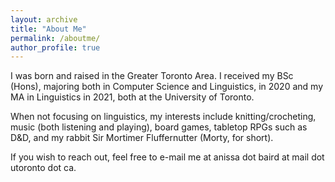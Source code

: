 ```yaml
---
layout: archive
title: "About Me"
permalink: /aboutme/
author_profile: true
---
```


I was born and raised in the Greater Toronto Area. I received my BSc (Hons), majoring both in Computer Science and Linguistics, in 2020 and my MA in Linguistics in 2021, both at the University of Toronto.

When not focusing on linguistics, my interests include knitting/crocheting, music (both listening and playing), board games, tabletop RPGs such as D&D, and my rabbit Sir Mortimer Fluffernutter (Morty, for short).

If you wish to reach out, feel free to e-mail me at anissa dot baird at mail dot utoronto dot ca.
